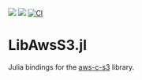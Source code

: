 [![](https://img.shields.io/badge/docs-stable-blue.svg)](https://JuliaServices.github.io/LibAwsS3.jl/stable)
[![](https://img.shields.io/badge/docs-dev-blue.svg)](https://JuliaServices.github.io/LibAwsS3.jl/dev)
[![CI](https://github.com/JuliaServices/LibAwsS3.jl/actions/workflows/ci.yml/badge.svg)](https://github.com/JuliaServices/LibAwsS3.jl/actions/workflows/ci.yml)

# LibAwsS3.jl

Julia bindings for the [aws-c-s3](https://github.com/awslabs/aws-c-s3) library.
